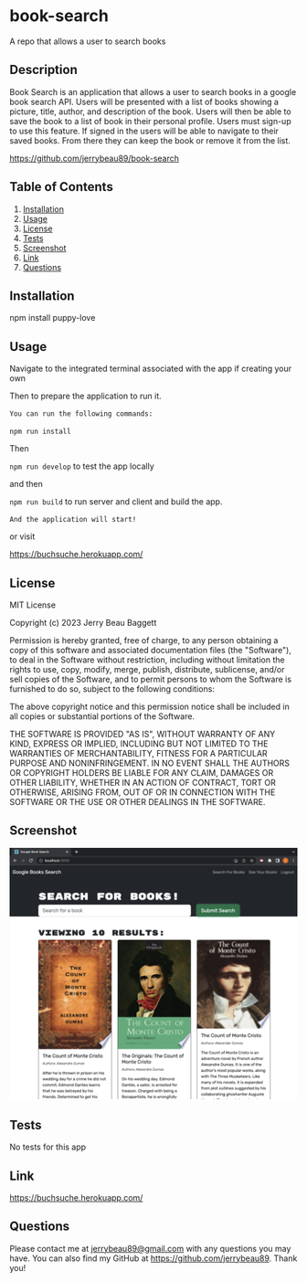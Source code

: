 # book-search
A repo that allows a user to search books

## Description
Book Search is an application that allows a user to search books in a google book search API. Users will be presented with a list of books showing a picture, title, author, and description of the book. Users will then be able to save the book to a list of book in their personal profile. Users must sign-up to use this feature. If signed in the users will be able to navigate to their saved books. From there they can keep the book or remove it from the list. 


https://github.com/jerrybeau89/book-search


 ## Table of Contents
  
  1. [Installation](#installation)
  2. [Usage](#usage)
  3. [License](#license)
  4. [Tests](#tests)
  5. [Screenshot](#screenshot)
  5. [Link](#link)
  6. [Questions](#questions)

## Installation
npm install puppy-love

## Usage

Navigate to the integrated terminal associated with the app if creating your own

 Then to prepare the application to run it. 

    You can run the following commands:

  `npm run install` 

  Then

  `npm run develop` to test the app locally

  and then  

  `npm run build` to run server and client and build the app.

    And the application will start!

or visit 

https://buchsuche.herokuapp.com/

## License
MIT License

Copyright (c) 2023 Jerry Beau Baggett

Permission is hereby granted, free of charge, to any person obtaining a copy
of this software and associated documentation files (the "Software"), to deal
in the Software without restriction, including without limitation the rights
to use, copy, modify, merge, publish, distribute, sublicense, and/or sell
copies of the Software, and to permit persons to whom the Software is
furnished to do so, subject to the following conditions:

The above copyright notice and this permission notice shall be included in all
copies or substantial portions of the Software.

THE SOFTWARE IS PROVIDED "AS IS", WITHOUT WARRANTY OF ANY KIND, EXPRESS OR
IMPLIED, INCLUDING BUT NOT LIMITED TO THE WARRANTIES OF MERCHANTABILITY,
FITNESS FOR A PARTICULAR PURPOSE AND NONINFRINGEMENT. IN NO EVENT SHALL THE
AUTHORS OR COPYRIGHT HOLDERS BE LIABLE FOR ANY CLAIM, DAMAGES OR OTHER
LIABILITY, WHETHER IN AN ACTION OF CONTRACT, TORT OR OTHERWISE, ARISING FROM,
OUT OF OR IN CONNECTION WITH THE SOFTWARE OR THE USE OR OTHER DEALINGS IN THE
SOFTWARE.

## Screenshot
![Screenshot](./assets/images/book-search.png)

## Tests
No tests for this app

## Link
https://buchsuche.herokuapp.com/

## Questions

  Please contact me at jerrybeau89@gmail.com with any questions you may have. You can also find my GitHub at https://github.com/jerrybeau89. Thank you! 


​


